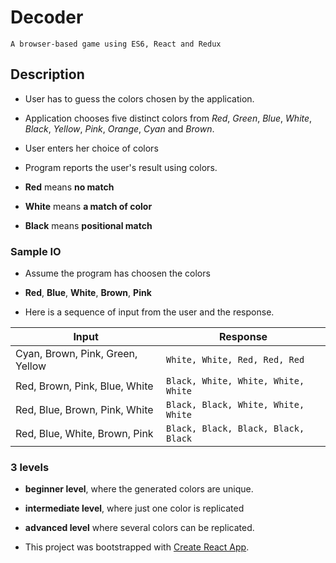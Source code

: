 # Decoder

`A browser-based game using ES6, React and Redux`

## Description

* User has to guess the colors chosen by the application. 
* Application chooses five distinct colors from *Red*, *Green*, *Blue*, *White*, *Black*, *Yellow*, *Pink*, *Orange*, *Cyan* and *Brown*. 
* User enters her choice of colors

* Program reports the user's result using colors. 
* **Red** means **no match**
* **White** means **a match of color**
* **Black** means **positional match**

### Sample IO
* Assume the program has choosen the colors

* **Red**, **Blue**, **White**, **Brown**, **Pink**

* Here is a sequence of input from the user and the response.

| Input| Response|
|---|---|
|Cyan, Brown, Pink, Green, Yellow|`White, White, Red, Red, Red` |
|Red, Brown, Pink, Blue, White|`Black, White, White, White, White`|
|Red, Blue, Brown, Pink, White|`Black, Black, White, White, White`|
|Red, Blue, White, Brown, Pink|`Black, Black, Black, Black, Black`|


### 3 levels

* **beginner level**, where the generated colors are unique. 
* **intermediate level**, where just one color is replicated 
* **advanced level** where several colors can be replicated.

* This project was bootstrapped with [Create React App](https://github.com/facebook/create-react-app).


